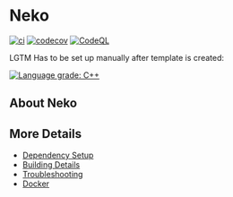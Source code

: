 # Neko

[![ci](https://github.com/thehutch/Neko/actions/workflows/ci.yml/badge.svg)](https://github.com/thehutch/Neko/actions/workflows/ci.yml)
[![codecov](https://codecov.io/gh/thehutch/Neko/branch/main/graph/badge.svg)](https://codecov.io/gh/thehutch/Neko)
[![CodeQL](https://github.com/thehutch/Neko/actions/workflows/codeql-analysis.yml/badge.svg)](https://github.com/thehutch/Neko/actions/workflows/codeql-analysis.yml)

LGTM Has to be set up manually after template is created:

[![Language grade: C++](https://img.shields.io/lgtm/grade/cpp/github/thehutch/Neko)](https://lgtm.com/projects/g/thehutch/Neko/context:cpp)

## About Neko



## More Details

 * [Dependency Setup](README_dependencies.md)
 * [Building Details](README_building.md)
 * [Troubleshooting](README_troubleshooting.md)
 * [Docker](README_docker.md)
